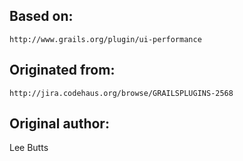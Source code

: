 ## Based on:
    http://www.grails.org/plugin/ui-performance
## Originated from:
    http://jira.codehaus.org/browse/GRAILSPLUGINS-2568
## Original author:
Lee Butts
